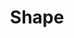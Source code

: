 ---
layout: post
title: "Shape"
published: true 
description: "
A 5-man team effort: 2 programmers and 3 artists combined their powers to make a fully finished and polished product. 
The result is a fresh mobile game called Shape. We decided to keep the idea simple and the game addicting. 
I programmed all of the UI, its functionality and its animations, 
the menu and the general game flow (pausing, resuming, interface switching, ..)
 made the UI scalable across platforms, player controls (gyroscope, slider and keyboard controls),
  implemented the store and skin buying/switching system, sound managing system, etc."

tags: ['dae']
external_url: "https://dae2016gp1team08.wordpress.com/"
---